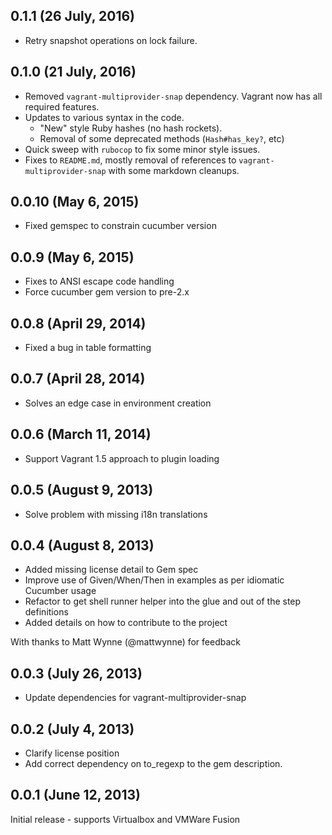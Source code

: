 ## 0.1.1 (26 July, 2016)

 * Retry snapshot operations on lock failure.

## 0.1.0 (21 July, 2016)

 * Removed `vagrant-multiprovider-snap` dependency. Vagrant now has all
   required features.
 * Updates to various syntax in the code.
   * "New" style Ruby hashes (no hash rockets).
   * Removal of some deprecated methods (`Hash#has_key?`, etc)
 * Quick sweep with `rubocop` to fix some minor style issues.
 * Fixes to `README.md`, mostly removal of references to
   `vagrant-multiprovider-snap` with some markdown cleanups.

## 0.0.10 (May 6, 2015)

 * Fixed gemspec to constrain cucumber version

## 0.0.9 (May 6, 2015)

 * Fixes to ANSI escape code handling
 * Force cucumber gem version to pre-2.x

## 0.0.8 (April 29, 2014)

 * Fixed a bug in table formatting

## 0.0.7 (April 28, 2014)

 * Solves an edge case in environment creation

## 0.0.6 (March 11, 2014)

 * Support Vagrant 1.5 approach to plugin loading

## 0.0.5 (August 9, 2013)

 * Solve problem with missing i18n translations

## 0.0.4 (August 8, 2013)

 * Added missing license detail to Gem spec
 * Improve use of Given/When/Then in examples as per idiomatic Cucumber usage
 * Refactor to get shell runner helper into the glue and out of the step definitions
 * Added details on how to contribute to the project

 With thanks to Matt Wynne (@mattwynne) for feedback

## 0.0.3 (July 26, 2013)

 * Update dependencies for vagrant-multiprovider-snap

## 0.0.2 (July 4, 2013)

 * Clarify license position
 * Add correct dependency on to_regexp to the gem description.

## 0.0.1 (June 12, 2013)

Initial release - supports Virtualbox and VMWare Fusion
